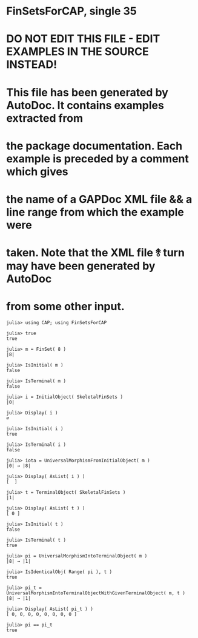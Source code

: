 # FinSetsForCAP, single 35
# DO NOT EDIT THIS FILE - EDIT EXAMPLES IN THE SOURCE INSTEAD!
# This file has been generated by AutoDoc. It contains examples extracted from
# the package documentation. Each example is preceded by a comment which gives
# the name of a GAPDoc XML file && a line range from which the example were
# taken. Note that the XML file ⥉ turn may have been generated by AutoDoc
# from some other input.

```jldoctest
julia> using CAP; using FinSetsForCAP

julia> true
true

julia> m = FinSet( 8 )
|8|

julia> IsInitial( m )
false

julia> IsTerminal( m )
false

julia> i = InitialObject( SkeletalFinSets )
|0|

julia> Display( i )
∅

julia> IsInitial( i )
true

julia> IsTerminal( i )
false

julia> iota = UniversalMorphismFromInitialObject( m )
|0| → |8|

julia> Display( AsList( i ) )
[  ]

julia> t = TerminalObject( SkeletalFinSets )
|1|

julia> Display( AsList( t ) )
[ 0 ]

julia> IsInitial( t )
false

julia> IsTerminal( t )
true

julia> pi = UniversalMorphismIntoTerminalObject( m )
|8| → |1|

julia> IsIdenticalObj( Range( pi ), t )
true

julia> pi_t = UniversalMorphismIntoTerminalObjectWithGivenTerminalObject( m, t )
|8| → |1|

julia> Display( AsList( pi_t ) )
[ 0, 0, 0, 0, 0, 0, 0, 0 ]

julia> pi == pi_t
true

```
